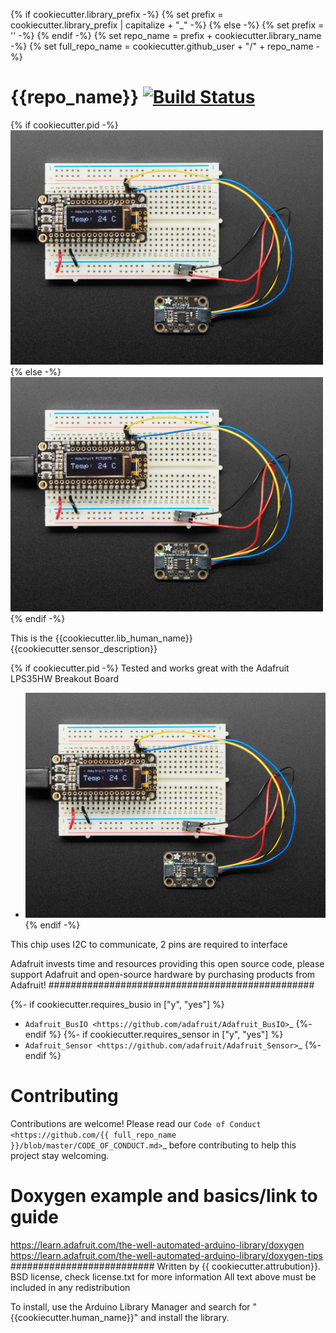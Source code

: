 {% if cookiecutter.library_prefix -%}
    {% set prefix = cookiecutter.library_prefix | capitalize + "_" -%}
{% else -%}
    {% set prefix = '' -%}
{% endif -%}
{% set repo_name = prefix + cookiecutter.library_name -%}
{% set full_repo_name = cookiecutter.github_user + "/" + repo_name -%}


{{repo_name}} [![Build Status](https://travis-ci.com/adafruit/{{cookiecutter.repo_name}}.svg?branch=master)](https://travis-ci.com/adafruit/{{cookiecutter.repo_name}})
================

{% if cookiecutter.pid -%}
<a href="https://www.adafruit.com/products/{{cookiecutter.pid}}"><img src="assets/board.jpg?raw=true" width="500px"></a>
{% else -%}
<a href="https://www.adafruit.com/products"><img src="assets/board.jpg?raw=true" width="500px"></a>
{% endif -%}

This is the {{cookiecutter.lib_human_name}} {{cookiecutter.sensor_description}}

{% if cookiecutter.pid -%}
Tested and works great with the Adafruit LPS35HW Breakout Board 
* <a href="https://www.adafruit.com/products/{{cookiecutter.pid}}"><img src="assets/board.jpg?raw=true" width="500px"></a>
{% endif -%}

This chip uses I2C to communicate, 2 pins are required to interface

Adafruit invests time and resources providing this open source code, please support Adafruit and open-source hardware by purchasing products from Adafruit!
################################################

{%- if cookiecutter.requires_busio in ["y", "yes"] %}
* `Adafruit_BusIO <https://github.com/adafruit/Adafruit_BusIO>`_
{%- endif %}
{%- if cookiecutter.requires_sensor in ["y", "yes"] %}
* `Adafruit_Sensor <https://github.com/adafruit/Adafruit_Sensor>`_
{%- endif %}

Contributing
============

Contributions are welcome! Please read our `Code of Conduct
<https://github.com/{{ full_repo_name }}/blob/master/CODE_OF_CONDUCT.md>`_
before contributing to help this project stay welcoming.

# Doxygen example and basics/link to guide
https://learn.adafruit.com/the-well-automated-arduino-library/doxygen
https://learn.adafruit.com/the-well-automated-arduino-library/doxygen-tips
##########################
Written by {{ cookiecutter.attrubution}}.  
BSD license, check license.txt for more information
All text above must be included in any redistribution

To install, use the Arduino Library Manager and search for "{{cookiecutter.human_name}}" and install the library.
